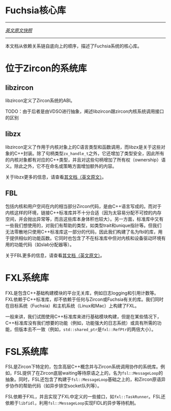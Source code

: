 <!-- Fuchsia Core Libraries -->
Fuchsia核心库
======================
---

[*英文原文快照*](https://github.com/fuchsia-mirror/docs/blob/03f968808eb88e38a741804ff25c07eb2d6935ae/the-book/core_libraries.md)

---


<!-- This document describes the core libraries in the Fuchsia system, starting from
the bottom of the dependency chain. -->
本文档从依赖关系链自底向上的顺序，描述了Fuchsia系统的核心库。

<!-- # Zircon libraries -->
# 位于Zircon的系统库

## libzircon

<!-- 
This library defines the Zircon system ABI.

TODO(kulakowski) Talk about how this is not quite the kernel
syscall interface, since the VDSO abstracts that. -->

libzircon定义了Zircon系统的ABI。

TODO：由于后者是由VDSO进行抽象，阐述libzircon跟zircon内核系统调用接口的区别

## libzx
<!-- 
libzircon defines C types and function calls acting on those
objects. libzx is a light C++ wrapper around those. It adds type
safety beyond `zx_handle_t`, so that every kernel object type has a
corresponding C++ type, and adds ownership semantics to those
handles. It otherwise takes no opinions around naming or policy. -->

libzircon定义了作用于内核对象上的C语言类型和函数调用，而libzx是关于这些对象的C++封装。除了句柄类型`zx_handle_t`之外，它还增加了类型安全，因此所有的内核对象都有对应的C++类型，并且对这些句柄增加了所有权（ownership）语义。除此之外，它不在命名或策略方面增加额外的内容。

<!-- For more information about libzx, see
[its documentation](https://fuchsia.googlesource.com/zircon/+/master/system/ulib/zx/README.md). -->

关于libzx更多的信息，请查看[其文档（英文原文）](https://github.com/fuchsia-mirror/zircon/blob/master/system/ulib/zx/README.md)。

## FBL

<!-- Much of Zircon is written in C++, both in kernel and in
userspace. Linking against the C++ standard library is not especially
well suited to this environment (it is too easy to allocate, throw
exceptions, etc., and the library itself is large). There are a number
of useful constructs in the standard libary that we would wish to use,
like type traits and unique pointers. However, C++ standard libraries
are not really to be consumed piecemeal like this. So we built a
library which provides similar constructs named fbl. This library
also includes constructs not present in the standard library but which
are useful library code for kernel and device driver environments (for
instance, slab allocation). -->

包括内核和用户空间在内的相当部分Zircon代码，是由C++语言写成的。而对于内核这样的环境，链接C++标准库并不十分合适（因为太容易分配不可控的内存空间，并会抛出异常等，而且这些库本身体积也较大）。另一方面，标准库中又有一些我们想使用的，对我们有帮助的类型，如类型trait和unique指针等。但我们无法零散地只使用C++标准库这一部分的代码，因此我们构建了名为fbl的库，用于提供相似的功能函数。它同时也包含了不在标准库中但对内核和设备驱动环境有用的功能代码（如slab分配器等）。

<!-- For more information about FBL,
[read its overview](https://fuchsia.googlesource.com/zircon/+/master/docs/cxx.md#fbl). -->
关于FBL更多的信息，请查看[其文档（英文原文）](https://github.com/fuchsia-mirror/zircon/blob/master/docs/cxx.md#fbl)。

# FXL系统库

<!-- 
FXL is a platform-independent library containing basic C++ building blocks, such
as logging and reference counting. FXL depends on the C++ standard library but
not on any Zircon- or Fuchsia-specific libraries. We build FXL both for target
(Fuchsia) and for host (Linux, Mac) systems. -->

FXL是包含C++基础构建模块的平台无关库，例如日志logging和引用计数等。FXL依赖于C++标准库，却不依赖于任何与Zircon或Fuchsia有关的库。我们同时在目标系统（Fuchsia）和主机系统（Linux和Mac）上构建了FXL。

<!-- 
Generally speaking, we try to use the C++ standard library for basic building
blocks, but in some cases the C++ standard library either doesn't have something
we need (e.g., a featureful logging system) or has a version of what we need
doesn't meet our requirements (e.g., `std::shared_ptr` is twice as large as
`fxl::RefPtr`). -->

一般来讲，我们试图使用C++标准库来进行基础模块构建，但是在某些情况下，C++标准库没有我们想要的功能（例如，功能强大的日志系统）或具有所需的功能，但版本去不一致（例如，`std::shared_ptr`是`fxl::RefPtr`的两倍大小）。



# FSL系统库

<!-- FSL is a Zircon-specific library containing high-level C++ concepts for working
with the Zircon system calls. For example, FSL provides an `fsl::MessageLoop`
abstraction on top of Zircon's underlying waiting primitives. FSL also contains
helpers for working with Zircon primitives asynchronously that build upon
`fsl::MessageLoop` (e.g., for draining a socket asynchronously). -->

FSL是Zircon下特定的，包含高层C++概念并与Zircon系统调用协作的系统库。例如，FSL提供了在Zircon底层waiting等待原语之上的，名为`fsl::MessageLoop`的抽象。同时，FSL还包含了构建于`fsl::MessageLoop`基础之上的，和Zircon原语异步协作的帮助代码（如异步排空socket队列等）。

<!-- FSL depends on FXL and implements some interfaces defined in FXL, such as
`fxl::TaskRunner`. FSL also depends on `libfidl` and implements FIDL's
asynchronous waiter mechanism using `fsl::MessageLoop`. -->

FSL依赖于FXL，并且实现了FXL中定义的一些接口，如`fxl::TaskRunner`。FSL还依赖于`libfidl`，利用`fsl::MessageLoop`实现FIDL的异步等待机制。